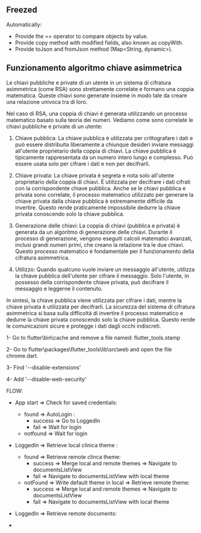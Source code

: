 ## Freezed

Automatically:

- Provide the == operator to compare objects by value.
- Provide copy method with modified fields, also known as copyWith.
- Provide toJson and fromJson method (Map<String, dynamic>).

## Funzionamento algoritmo chiave asimmetrica

Le chiavi pubbliche e private di un utente in un sistema di cifratura asimmetrica (come RSA) sono strettamente correlate e formano una coppia matematica. Queste chiavi sono generate insieme in modo tale da creare una relazione univoca tra di loro.

Nel caso di RSA, una coppia di chiavi è generata utilizzando un processo matematico basato sulla teoria dei numeri. Vediamo come sono correlate le chiavi pubbliche e private di un utente:

1. Chiave pubblica:
   La chiave pubblica è utilizzata per crittografare i dati e può essere distribuita liberamente a chiunque desideri inviare messaggi all'utente proprietario della coppia di chiavi. La chiave pubblica è tipicamente rappresentata da un numero intero lungo e complesso. Può essere usata solo per cifrare i dati e non per decifrarli.

2. Chiave privata:
   La chiave privata è segreta e nota solo all'utente proprietario della coppia di chiavi. È utilizzata per decifrare i dati cifrati con la corrispondente chiave pubblica. Anche se le chiavi pubblica e privata sono correlate, il processo matematico utilizzato per generare la chiave privata dalla chiave pubblica è estremamente difficile da invertire. Questo rende praticamente impossibile dedurre la chiave privata conoscendo solo la chiave pubblica.

3. Generazione delle chiavi:
   La coppia di chiavi (pubblica e privata) è generata da un algoritmo di generazione delle chiavi. Durante il processo di generazione, vengono eseguiti calcoli matematici avanzati, inclusi grandi numeri primi, che creano la relazione tra le due chiavi. Questo processo matematico è fondamentale per il funzionamento della cifratura asimmetrica.

4. Utilizzo:
   Quando qualcuno vuole inviare un messaggio all'utente, utilizza la chiave pubblica dell'utente per cifrare il messaggio. Solo l'utente, in possesso della corrispondente chiave privata, può decifrare il messaggio e leggerne il contenuto.

In sintesi, la chiave pubblica viene utilizzata per cifrare i dati, mentre la chiave privata è utilizzata per decifrarli. La sicurezza del sistema di cifratura asimmetrica si basa sulla difficoltà di invertire il processo matematico e dedurre la chiave privata conoscendo solo la chiave pubblica. Questo rende le comunicazioni sicure e protegge i dati dagli occhi indiscreti.

1- Go to flutter\bin\cache and remove a file named: flutter_tools.stamp

2- Go to flutter\packages\flutter_tools\lib\src\web and open the file chrome.dart.

3- Find '--disable-extensions'

4- Add '--disable-web-security'

FLOW:

- App start => Check for saved credentials:

  - found => AutoLogin :
    - success => Go to LoggedIn
    - fail => Wait for login
  - notfound => Wait for login

- LoggedIn => Retrieve local clinica theme :

  - found => Retrieve remote clinca theme:
    - success => Merge local and remote themes => Navigate to documentsListView
    - fail => Navigate to documentsListView with local theme
  - notFound => Write default theme in local => Retrieve remote theme:
    - success => Merge local and remote themes => Navigate to documentsListView
    - fail => Navigate to documentsListView with local theme

- LoggedIn => Retrieve remote documents:
-
